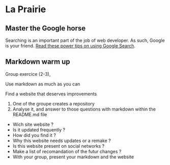 # La Prairie

## Master the Google horse

Searching is an important part of the job of web developer. As such, Google is your friend. [Read these power tips on using Google Search](./using-google.md).

## Markdown warm up

Group exercice (2-3),

Use markdown as much as you can

Find a website that deserves improvements

1. One of the groupe creates a repository
2. Analyse it, and answer to those questions with markdown within the README.md file

- Wich site website ?
- Is it updated frequently ?
- How did you find it ?
- Why this website needs updates or a remake ?
- Is this website present on social networks ?
- Make a list of recomandation of the futur changes ?
- With your group, present your markdown and the website



